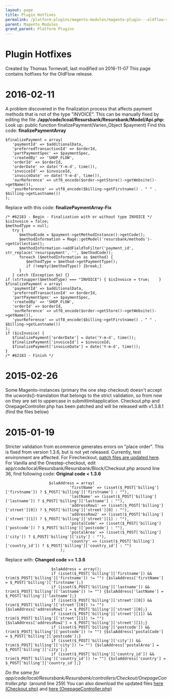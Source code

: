 ```yaml
---
layout: page
title: Plugin Hotfixes
permalink: /platform-plugins/magento-modules/magento-plugin---oldflow-version/plugin-hotfixes/
parent: Magento Modules
grand_parent: Platform Plugins
---
```




# Plugin Hotfixes 
Created by Thomas Tornevall, last modified on 2016-11-07
This page contains hotfixes for the OldFlow release.
# 2016-02-11
A problem discovered in the finalization process that affects payment
methods that is not of the type "INVOICE". This can be manually fixed by
editing the file
**./app/code/lcoal/Resursbank/Resursbank/Model/Api.php:**
Look up:
public function finalizePayment(Varien_Object \$payment)
Find this code:
**finalizePaymentArray**
``` syntaxhighlighter-pre
$finalizePayment = array(
   'paymentId' => $additionalData,
   'preferredTransactionId' => $orderId,
   'partPaymentSpec' => $paymentSpec,
   'createdBy' => 'SHOP_FLOW',
   'orderId' => $orderId,
   'orderDate' => date('Y-m-d', time()),
   'invoiceId' => $invoiceId,
   'invoiceDate' => date('Y-m-d', time()),
   'ourReference' => utf8_encode($order->getStore()->getWebsite()->getName()),
   'yourReference' => utf8_encode($billing->getFirstname() . " " . $billing->getLastname())
);
```
Replace with this code:
**finalizePaymentArray-Fix**
``` syntaxhighlighter-pre
/* #62183 - Begin - Finalization with or without type INVOICE */
$isInvoice = false;
$methodType = null;
   try {
      $methodCode = $payment->getMethodInstance()->getCode();
      $methodInformation = Mage::getModel('resursbank/methods')->getCollection();
      $methodInformation->addFieldToFilter('payment_id', str_replace('resurspayment', '', $methodCode));
      foreach ($methodInformation as $method) {
         $methodType = $method->getPaymentType();
         if (!empty($methodType)) {break;}
      }
   } catch (Exception $e) {}
if (strtoupper($methodType) === "INVOICE") { $isInvoice = true;    }
$finalizePayment = array(
   'paymentId' => $additionalData,
   'preferredTransactionId' => $orderId,
   'partPaymentSpec' => $paymentSpec,
   'createdBy' => 'SHOP_FLOW',
   'orderId' => $orderId,
   'ourReference' => utf8_encode($order->getStore()->getWebsite()->getName()),
   'yourReference' => utf8_encode($billing->getFirstname() . " " . $billing->getLastname())
);
if ($isInvoice) {
   $finalizePayment['orderDate'] = date('Y-m-d', time());
   $finalizePayment['invoiceId'] = $invoiceId;
   $finalizePayment['invoiceDate'] = date('Y-m-d', time());
}
/* #62183 - Finish */
```
  
# 2015-02-26
Some Magento-instances (primary the one step checkout) doesn't accept
the ucwords()-translation that belongs to the strict validation, so from
now on they are set to uppercase in submitlimitapplication. Checkout.php
and OnepageController.php has been patched and will be released with
v1.3.8.1 (find the files below)
# 2015-01-19
Stricter validation from ecommerce generates errors on "place order".
This is fixed from version 1.3.6, but is not yet released. Currently,
test environment are affected.
For Firecheckout, [patch files are updated
here](Manually-patching-Firecheckout_3440805.html).
For Vanilla and the Onestep-checkout, edit
app/code/local/Resursbank/Resursbank/Block/Checkout.php around line 36,
find following code:
**Original code \< 1.3.6**
``` syntaxhighlighter-pre
                   $slaAddress = array(
                            'firstName' => (isset($_POST['billing']['firstname']) ? $_POST['billing']['firstname'] : ""),
                            'lastName' => (isset($_POST['billing']['lastname']) ? $_POST['billing']['lastname'] : ""),
                            'addressRow1' => (isset($_POST['billing']['street'][0]) ? $_POST['billing']['street'][0] : ""),
                            'addressRow2' => (isset($_POST['billing']['street'][1]) ? $_POST['billing']['street'][1] : ""),
                            'postalCode' => (isset($_POST['billing']['postcode']) ? $_POST['billing']['postcode'] : ""),
                            'postalArea' => (isset($_POST['billing']['city']) ? $_POST['billing']['city'] : ""),
                            'country' => (isset($_POST['billing']['country_id']) ? $_POST['billing']['country_id'] : "")
                        );
```
Replace with:
**Changed code \>= 1.3.6**
``` syntaxhighlighter-pre
                    $slaAddress = array();
                    if (isset($_POST['billing']['firstname']) && trim($_POST['billing']['firstname']) != "") {$slaAddress['firstName'] = $_POST['billing']['firstname'];}
                    if (isset($_POST['billing']['lastname']) && trim($_POST['billing']['lastname']) != "") {$slaAddress['lastName'] = $_POST['billing']['lastname'];}
                    if (isset($_POST['billing']['street'][0]) && trim($_POST['billing']['street'][0]) != "") {$slaAddress['addressRow1'] = $_POST['billing']['street'][0];}
                    if (isset($_POST['billing']['street'][1]) && trim($_POST['billing']['street'][1]) != "") {$slaAddress['addressRow2'] = $_POST['billing']['street'][1];}
                    if (isset($_POST['billing']['postcode']) && trim($_POST['billing']['postcode']) != "") {$slaAddress['postalCode'] = $_POST['billing']['postcode'];}
                    if (isset($_POST['billing']['city']) && trim($_POST['billing']['city']) != "") {$slaAddress['postalArea'] = $_POST['billing']['city'];}
                    if (isset($_POST['billing']['country_id']) && trim($_POST['billing']['country_id']) != "") {$slaAddress['country'] = $_POST['billing']['country_id'];}
```
*Do the same for
app/code/local/Resursbank/Resursbank/controllers/Checkout/OnepageController.php* 
(around line 259)
You can also download the updated files [here
(Checkout.php)](../../../../attachments/3441280/4161547.php) and [here
(OnepageController.php)](../../../../attachments/3441280/4161546.php)  
  
